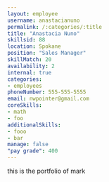```yaml
--- 
layout: employee 
username: anastacianuno
permalink: /:categories/:title 
title: "Anastacia Nuno" 
skillsid: 88 
location: Spokane
position: "Sales Manager"
skillMatch: 20
availability: 2
internal: true
categories: 
- employees
phoneNumber: 555-555-5555 
email: nwpointer@gmail.com
coreSkills:
- math 
- foo
additionalSkills:
- fooo
- bar
manage: false
"pay grade": 400
---
```


this is the portfolio of mark